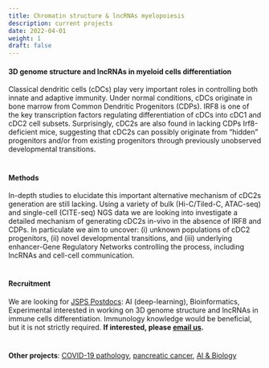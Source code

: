 ```yaml
---
title: Chromatin structure & lncRNAs myelopoiesis 
description: current projects
date: 2022-04-01
weight: 1
draft: false
---
```



#### 3D genome structure and lncRNAs in myeloid cells differentiation
Classical dendritic cells (cDCs) play very important roles in controlling both innate and adaptive immunity. Under normal conditions, cDCs originate in bone marrow from Common Dendritic Progenitors (CDPs). 
IRF8 is one of the key transcription factors regulating differentiation of cDCs into cDC1 and cDC2 cell subsets. 
Surprisingly, cDC2s are also found in lacking CDPs Irf8-deficient mice, suggesting that cDC2s can possibly originate from “hidden” progenitors and/or from existing progenitors through previously unobserved developmental transitions. 

#
#### Methods
In-depth studies to elucidate this important alternative mechanism of cDC2s generation are still lacking.
Using a variety of bulk (Hi-C/Tiled-C, ATAC-seq) and single-cell (CITE-seq) NGS data we are looking into investigate a detailed mechanism of generating cDC2s in-vivo in the absence of IRF8 and CDPs. In particulate we aim to uncover: (i) unknown populations of cDC2 progenitors, (ii) novel developmental transitions, and (iii) underlying enhancer-Gene Regulatory Networks controlling the process, including lncRNAs and cell-cell communication. 

#
#### Recruitment
We are looking for [JSPS Postdocs](../../../recruitment/postdoc-jsps/): AI (deep-learning), Bioinformatics, Experimental interested in working on 3D genome structure and lncRNAs in immune cells differentiation. Immunology knowledge would be beneficial, but it is not strictly required. **If interested, please [email us](mailto:jordanr@yokohama-cu.ac.jp).**

#
**Other projects**: [COVID-19 pathology](../covid19), [pancreatic cancer](../cancer), [AI & Biology](../deeplearn)

